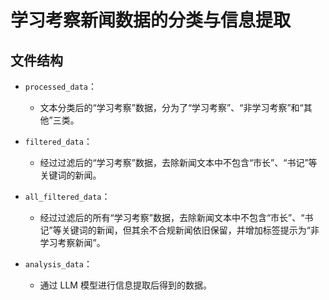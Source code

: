 # 学习考察新闻数据的分类与信息提取

## 文件结构

- `processed_data`：
  - 文本分类后的“学习考察”数据，分为了“学习考察”、“非学习考察”和“其他”三类。

- `filtered_data`：
  - 经过过滤后的“学习考察”数据，去除新闻文本中不包含“市长”、“书记”等关键词的新闻。

- `all_filtered_data`：
  - 经过过滤后的所有“学习考察”数据，去除新闻文本中不包含“市长”、“书记”等关键词的新闻，但其余不合规新闻依旧保留，并增加标签提示为“非学习考察新闻”。

- `analysis_data`：
  - 通过 LLM 模型进行信息提取后得到的数据。
